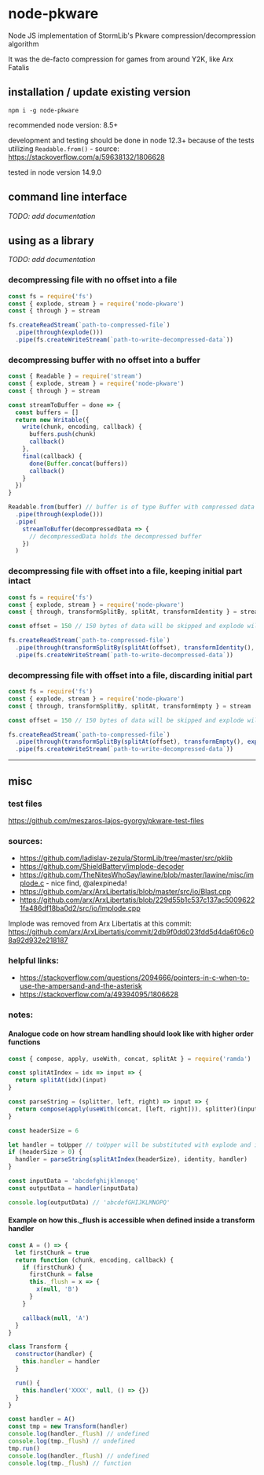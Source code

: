 # node-pkware

Node JS implementation of StormLib's Pkware compression/decompression algorithm

It was the de-facto compression for games from around Y2K, like Arx Fatalis

## installation / update existing version

`npm i -g node-pkware`

recommended node version: 8.5+

development and testing should be done in node 12.3+ because of the tests utilizing `Readable.from()` - source: https://stackoverflow.com/a/59638132/1806628

tested in node version 14.9.0

## command line interface

_TODO: add documentation_

## using as a library

_TODO: add documentation_

### decompressing file with no offset into a file

```javascript
const fs = require('fs')
const { explode, stream } = require('node-pkware')
const { through } = stream

fs.createReadStream(`path-to-compressed-file`)
  .pipe(through(explode()))
  .pipe(fs.createWriteStream(`path-to-write-decompressed-data`))
```

### decompressing buffer with no offset into a buffer

```javascript
const { Readable } = require('stream')
const { explode, stream } = require('node-pkware')
const { through } = stream

const streamToBuffer = done => {
  const buffers = []
  return new Writable({
    write(chunk, encoding, callback) {
      buffers.push(chunk)
      callback()
    },
    final(callback) {
      done(Buffer.concat(buffers))
      callback()
    }
  })
}

Readable.from(buffer) // buffer is of type Buffer with compressed data
  .pipe(through(explode()))
  .pipe(
    streamToBuffer(decompressedData => {
      // decompressedData holds the decompressed buffer
    })
  )
```

### decompressing file with offset into a file, keeping initial part intact

```javascript
const fs = require('fs')
const { explode, stream } = require('node-pkware')
const { through, transformSplitBy, splitAt, transformIdentity } = stream

const offset = 150 // 150 bytes of data will be skipped and explode will decompress data afterwards

fs.createReadStream(`path-to-compressed-file`)
  .pipe(through(transformSplitBy(splitAt(offset), transformIdentity(), explode())))
  .pipe(fs.createWriteStream(`path-to-write-decompressed-data`))
```

### decompressing file with offset into a file, discarding initial part

```javascript
const fs = require('fs')
const { explode, stream } = require('node-pkware')
const { through, transformSplitBy, splitAt, transformEmpty } = stream

const offset = 150 // 150 bytes of data will be skipped and explode will decompress data afterwards

fs.createReadStream(`path-to-compressed-file`)
  .pipe(through(transformSplitBy(splitAt(offset), transformEmpty(), explode())))
  .pipe(fs.createWriteStream(`path-to-write-decompressed-data`))
```

---

## misc

### test files

https://github.com/meszaros-lajos-gyorgy/pkware-test-files

### sources:

- https://github.com/ladislav-zezula/StormLib/tree/master/src/pklib
- https://github.com/ShieldBattery/implode-decoder
- https://github.com/TheNitesWhoSay/lawine/blob/master/lawine/misc/implode.c - nice find, @alexpineda!
- https://github.com/arx/ArxLibertatis/blob/master/src/io/Blast.cpp
- https://github.com/arx/ArxLibertatis/blob/229d55b1c537c137ac50096221fa486df18ba0d2/src/io/Implode.cpp

Implode was removed from Arx Libertatis at this commit: https://github.com/arx/ArxLibertatis/commit/2db9f0dd023fdd5d4da6f06c08a92d932e218187

### helpful links:

- https://stackoverflow.com/questions/2094666/pointers-in-c-when-to-use-the-ampersand-and-the-asterisk
- https://stackoverflow.com/a/49394095/1806628

### notes:

#### Analogue code on how stream handling should look like with higher order functions

```javascript
const { compose, apply, useWith, concat, splitAt } = require('ramda')

const splitAtIndex = idx => input => {
  return splitAt(idx)(input)
}

const parseString = (splitter, left, right) => input => {
  return compose(apply(useWith(concat, [left, right])), splitter)(input)
}

const headerSize = 6

let handler = toUpper // toUpper will be substituted with explode and implode
if (headerSize > 0) {
  handler = parseString(splitAtIndex(headerSize), identity, handler)
}

const inputData = 'abcdefghijklmnopq'
const outputData = handler(inputData)

console.log(outputData) // 'abcdefGHIJKLMNOPQ'
```

#### Example on how this.\_flush is accessible when defined inside a transform handler

```javascript
const A = () => {
  let firstChunk = true
  return function (chunk, encoding, callback) {
    if (firstChunk) {
      firstChunk = false
      this._flush = x => {
        x(null, 'B')
      }
    }

    callback(null, 'A')
  }
}

class Transform {
  constructor(handler) {
    this.handler = handler
  }

  run() {
    this.handler('XXXX', null, () => {})
  }
}

const handler = A()
const tmp = new Transform(handler)
console.log(handler._flush) // undefined
console.log(tmp._flush) // undefined
tmp.run()
console.log(handler._flush) // undefined
console.log(tmp._flush) // function
```
